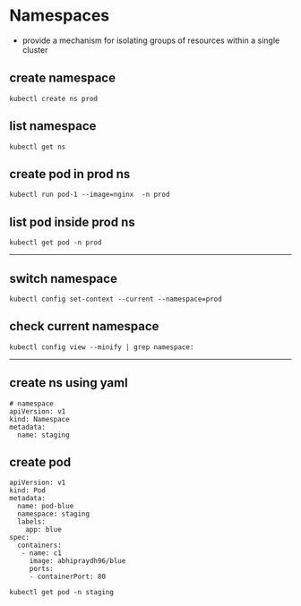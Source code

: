 #  Namespaces
- provide a mechanism for isolating groups of resources within a single cluster

## create namespace
````
kubectl create ns prod
````

## list namespace
````
kubectl get ns
````

## create pod in prod ns
````
kubectl run pod-1 --image=nginx  -n prod
````
## list pod inside prod ns
````
kubectl get pod -n prod
````
---
## switch namespace
````
kubectl config set-context --current --namespace=prod
````
## check current namespace
````
kubectl config view --minify | grep namespace:
````
---
## create ns using yaml
````
# namespace
apiVersion: v1 
kind: Namespace
metadata: 
  name: staging
````

## create pod
````
apiVersion: v1 
kind: Pod
metadata: 
  name: pod-blue
  namespace: staging
  labels: 
    app: blue
spec: 
  containers:
   - name: c1 
     image: abhipraydh96/blue 
     ports:
     - containerPort: 80
````
````
kubectl get pod -n staging
````
